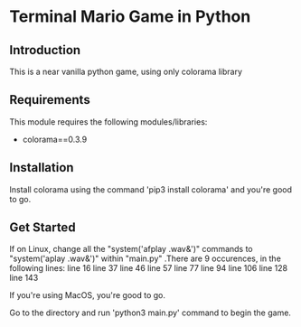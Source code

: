 # Terminal Mario Game in Python

## Introduction

This is a near vanilla python game, using only colorama library

## Requirements

This module requires the following modules/libraries:

* colorama==0.3.9

## Installation

Install colorama using the command 'pip3 install colorama' and you're good to go.

## Get Started

If on Linux, change all the "system('afplay <sound>.wav&')" commands to "system('aplay <sound>.wav&')" within "main.py" .There are 9 occurences, in the following lines:
	line 16
	line 37
	line 46
	line 57
	line 77
	line 94
	line 106
	line 128
	line 143

If you're using MacOS, you're good to go.

Go to the directory and run 'python3 main.py' command to begin the game.
